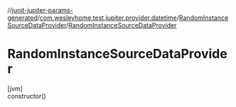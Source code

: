 //[junit-jupiter-params-generated](../../../index.md)/[com.wesleyhome.test.jupiter.provider.datetime](../index.md)/[RandomInstanceSourceDataProvider](index.md)/[RandomInstanceSourceDataProvider](-random-instance-source-data-provider.md)

# RandomInstanceSourceDataProvider

[jvm]\
constructor()
